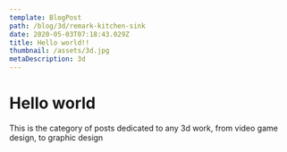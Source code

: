 ```yaml
---
template: BlogPost
path: /blog/3d/remark-kitchen-sink
date: 2020-05-03T07:18:43.029Z
title: Hello world!!
thumbnail: /assets/3d.jpg
metaDescription: 3d
---
```

# Hello world

This is the category of posts dedicated to any 3d work, from video game design, to graphic design
